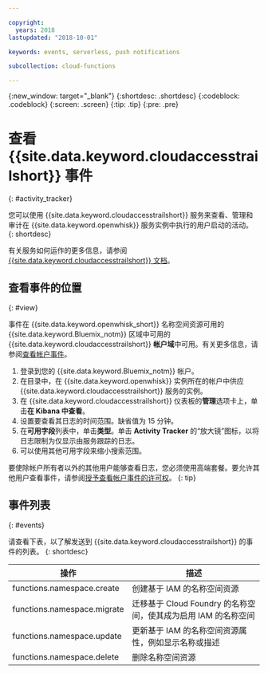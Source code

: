 ```yaml
---

copyright:
  years: 2018
lastupdated: "2018-10-01"

keywords: events, serverless, push notifications

subcollection: cloud-functions

---
```


{:new_window: target="_blank"}
{:shortdesc: .shortdesc}
{:codeblock: .codeblock}
{:screen: .screen}
{:tip: .tip}
{:pre: .pre}


# 查看 {{site.data.keyword.cloudaccesstrailshort}} 事件
{: #activity_tracker}

您可以使用 {{site.data.keyword.cloudaccesstrailshort}} 服务来查看、管理和审计在 {{site.data.keyword.openwhisk}} 服务实例中执行的用户启动的活动。
{: shortdesc}


有关服务如何运作的更多信息，请参阅 [{{site.data.keyword.cloudaccesstrailshort}} 文档](/docs/services/cloud-activity-tracker?topic=cloud-activity-tracker-getting-started-with-cla)。


## 查看事件的位置
{: #view}

事件在 {{site.data.keyword.openwhisk_short}} 名称空间资源可用的 {{site.data.keyword.Bluemix_notm}} 区域中可用的 {{site.data.keyword.cloudaccesstrailshort}} **帐户域**中可用。有关更多信息，请参阅[查看帐户事件](/docs/services/cloud-activity-tracker/how-to/manage-events-ui?topic=cloud-activity-tracker-view_acc_events)。

1. 登录到您的 {{site.data.keyword.Bluemix_notm}} 帐户。
2. 在目录中，在 {{site.data.keyword.openwhisk}} 实例所在的帐户中供应 {{site.data.keyword.cloudaccesstrailshort}} 服务的实例。
3. 在 {{site.data.keyword.cloudaccesstrailshort}} 仪表板的**管理**选项卡上，单击**在 Kibana 中查看**。
4. 设置要查看其日志的时间范围。缺省值为 15 分钟。
5. 在**可用字段**列表中，单击**类型**。单击 **Activity Tracker** 的“放大镜”图标，以将日志限制为仅显示由服务跟踪的日志。
6. 可以使用其他可用字段来缩小搜索范围。

要使除帐户所有者以外的其他用户能够查看日志，您必须使用高端套餐。要允许其他用户查看事件，请参阅[授予查看帐户事件的许可权](/docs/services/cloud-activity-tracker/how-to?topic=cloud-activity-tracker-grant_permissions#grant_permissions)。
{: tip}


## 事件列表
{: #events}

请查看下表，以了解发送到 {{site.data.keyword.cloudaccesstrailshort}} 的事件的列表。
{: shortdesc}

<table>
  <thead>
    <tr>
      <th>操作</th>
      <th>描述</th>
    </tr>
  </thead>
  <tbody>
    <tr>
      <td>functions.namespace.create</td>
      <td>创建基于 IAM 的名称空间资源</td>
    </tr>
    <tr>
      <td>functions.namespace.migrate</td>
      <td>迁移基于 Cloud Foundry 的名称空间，使其成为启用 IAM 的名称空间</td>
    </tr>
    <tr>
      <td>functions.namespace.update</td>
      <td>更新基于 IAM 的名称空间资源属性，例如显示名称或描述</td>
    </tr>
    <tr>
      <td>functions.namespace.delete</td>
      <td>删除名称空间资源</td>
    </tr>
  </tbody>
</table>
